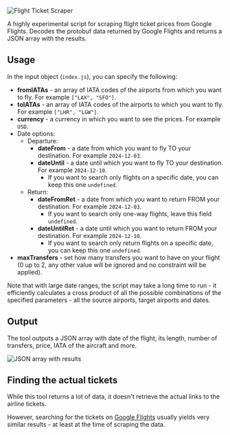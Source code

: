 ![Flight Ticket Scraper](https://i.imgur.com/J3PtagJ.png)

A highly experimental script for scraping flight ticket prices from Google Flights. Decodes the protobuf data returned by Google Flights and returns a JSON array with the results.

## Usage

In the input object (`index.js`), you can specify the following:
- **fromIATAs** - an array of IATA codes of the airports from which you want to fly. For example `["LAX", "SFO"]`.
- **toIATAs** - an array of IATA codes of the airports to which you want to fly. For example `["LHR", "LGW"]`.
- **currency** - a currency in which you want to see the prices. For example `USD`.
- Date options:
    - Departure:
        - **dateFrom** - a date from which you want to fly TO your destination. For example `2024-12-03`.
        - **dateUntil** - a date until which you want to fly TO your destination. For example `2024-12-10`.
            - If you want to search only flights on a specific date, you can keep this one `undefined`.
    - Return:
        - **dateFromRet** - a date from which you want to return FROM your destination. For example `2024-12-03`.
            - If you want to search only one-way flights, leave this field `undefined`.
        - **dateUntilRet** - a date until which you want to return FROM your destination. For example `2024-12-10`.
            - If you want to search only return flights on a specific date, you can keep this one `undefined`.
- **maxTransfers** - set how many transfers you want to have on your flight (0 up to 2, any other value will be ignored and no constraint will be applied).

Note that with large date ranges, the script may take a long time to run - it efficiently calculates a cross product of all the possible combinations of the specified parameters - all the source airports, target airports and dates.

## Output

The tool outputs a JSON array with date of the flight, its length, number of transfers, price, IATA of the aircraft and more.

![JSON array with results](https://i.imgur.com/STsi9Wu.png)

## Finding the actual tickets
While this tool returns a lot of data, it doesn't retrieve the actual links to the airline tickets. 

However, searching for the tickets on [Google Flights](https://flights.google.com) usually yields very similar results - at least at the time of scraping the data.

